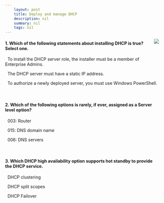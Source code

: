 ```yaml
---
    layout: post
    title: Deploy and manage DHCP 
    description: nil
    summary: nil
    tags: nil
---
```



 <a target="_blank" href="https://docs.microsoft.com/en-us/learn/modules/deploy-manage-dynamic-host-configuration-protocol/8-knowledge-check/"><i class="fas fa-external-link-alt"></i> </a>
 <img align="right" src="https://docs.microsoft.com/en-us/learn/achievements/deploy-and-manage-dhcp.svg">
####  1. Which of the following statements about installing DHCP is true? Select one.


<i class='far fa-square'></i> &nbsp;&nbsp;To install the DHCP server role, the installer must be a member of Enterprise Admins.

<i class='fas fa-check-square' style='color: Dodgerblue;'></i> &nbsp;&nbsp;The DHCP server must have a static IP address.

<i class='far fa-square'></i> &nbsp;&nbsp;To authorize a newly deployed server, you must use Windows PowerShell.
<br />
<br />
<br />

####  2. Which of the following options is rarely, if ever, assigned as a Server level option?


<i class='fas fa-check-square' style='color: Dodgerblue;'></i> &nbsp;&nbsp;003: Router

<i class='far fa-square'></i> &nbsp;&nbsp;015: DNS domain name

<i class='far fa-square'></i> &nbsp;&nbsp;006: DNS servers
<br />
<br />
<br />

####  3. Which DHCP high availability option supports hot standby to provide the DHCP service.


<i class='far fa-square'></i> &nbsp;&nbsp;DHCP clustering

<i class='far fa-square'></i> &nbsp;&nbsp;DHCP split scopes

<i class='fas fa-check-square' style='color: Dodgerblue;'></i> &nbsp;&nbsp;DHCP Failover
<br />
<br />
<br />
